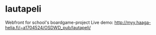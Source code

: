 # lautapeli
Webfront for school's boardgame-project
Live demo: http://myy.haaga-helia.fi/~a1704524/OSDWD_pub/lautapeli/
